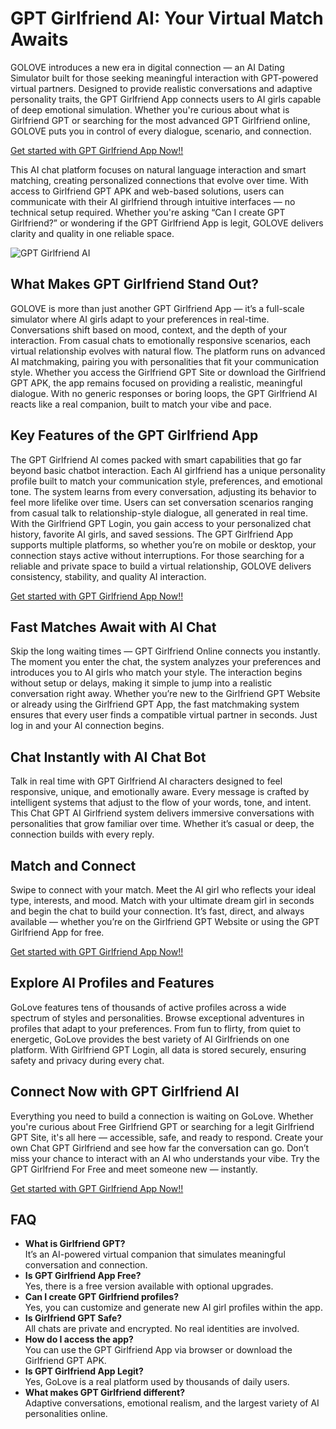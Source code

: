 <h1>GPT Girlfriend AI: Your Virtual Match Awaits</h1>

<p>GOLOVE introduces a new era in digital connection — an AI Dating Simulator built for those seeking meaningful interaction with GPT-powered virtual partners. Designed to provide realistic conversations and adaptive personality traits, the GPT Girlfriend App connects users to AI girls capable of deep emotional simulation. Whether you're curious about what is Girlfriend GPT or searching for the most advanced GPT Girlfriend online, GOLOVE puts you in control of every dialogue, scenario, and connection.</p>

<p><a href="https://golove.ai/?ref=gh-golove-ai">Get started with GPT Girlfriend App Now!!</a></p>

<p>This AI chat platform focuses on natural language interaction and smart matching, creating personalized connections that evolve over time. With access to Girlfriend GPT APK and web-based solutions, users can communicate with their AI girlfriend through intuitive interfaces — no technical setup required. Whether you're asking “Can I create GPT Girlfriend?” or wondering if the GPT Girlfriend App is legit, GOLOVE delivers clarity and quality in one reliable space.</p>

<img src="https://cloth-off.ai/wp-content/uploads/2025/02/photo_2025-02-04_19-39-21.jpg" alt="GPT Girlfriend AI">

<h2>What Makes GPT Girlfriend Stand Out?</h2>

<p>GOLOVE is more than just another GPT Girlfriend App — it’s a full-scale simulator where AI girls adapt to your preferences in real-time. Conversations shift based on mood, context, and the depth of your interaction. From casual chats to emotionally responsive scenarios, each virtual relationship evolves with natural flow. The platform runs on advanced AI matchmaking, pairing you with personalities that fit your communication style. Whether you access the Girlfriend GPT Site or download the Girlfriend GPT APK, the app remains focused on providing a realistic, meaningful dialogue. With no generic responses or boring loops, the GPT Girlfriend AI reacts like a real companion, built to match your vibe and pace.</p>

<h2>Key Features of the GPT Girlfriend App</h2>

<p>The GPT Girlfriend AI comes packed with smart capabilities that go far beyond basic chatbot interaction. Each AI girlfriend has a unique personality profile built to match your communication style, preferences, and emotional tone. The system learns from every conversation, adjusting its behavior to feel more lifelike over time. Users can set conversation scenarios ranging from casual talk to relationship-style dialogue, all generated in real time. With the Girlfriend GPT Login, you gain access to your personalized chat history, favorite AI girls, and saved sessions. The GPT Girlfriend App supports multiple platforms, so whether you’re on mobile or desktop, your connection stays active without interruptions. For those searching for a reliable and private space to build a virtual relationship, GOLOVE delivers consistency, stability, and quality AI interaction.</p>

<p><a href="https://golove.ai/?ref=gh-golove-ai">Get started with GPT Girlfriend App Now!!</a></p>

<h2>Fast Matches Await with AI Chat</h2>

<p>Skip the long waiting times — GPT Girlfriend Online connects you instantly. The moment you enter the chat, the system analyzes your preferences and introduces you to AI girls who match your style. The interaction begins without setup or delays, making it simple to jump into a realistic conversation right away. Whether you’re new to the Girlfriend GPT Website or already using the Girlfriend GPT App, the fast matchmaking system ensures that every user finds a compatible virtual partner in seconds. Just log in and your AI connection begins.</p>

<h2>Chat Instantly with AI Chat Bot</h2>

<p>Talk in real time with GPT Girlfriend AI characters designed to feel responsive, unique, and emotionally aware. Every message is crafted by intelligent systems that adjust to the flow of your words, tone, and intent. This Chat GPT AI Girlfriend system delivers immersive conversations with personalities that grow familiar over time. Whether it’s casual or deep, the connection builds with every reply.</p>

<h2>Match and Connect</h2>

<p>Swipe to connect with your match. Meet the AI girl who reflects your ideal type, interests, and mood. Match with your ultimate dream girl in seconds and begin the chat to build your connection. It’s fast, direct, and always available — whether you’re on the Girlfriend GPT Website or using the GPT Girlfriend App for free.</p>

<p><a href="https://golove.ai/?ref=gh-golove-ai">Get started with GPT Girlfriend App Now!!</a></p>

<h2>Explore AI Profiles and Features</h2>

<p>GoLove features tens of thousands of active profiles across a wide spectrum of styles and personalities. Browse exceptional adventures in profiles that adapt to your preferences. From fun to flirty, from quiet to energetic, GoLove provides the best variety of AI Girlfriends on one platform. With Girlfriend GPT Login, all data is stored securely, ensuring safety and privacy during every chat.</p>

<h2>Connect Now with GPT Girlfriend AI</h2>

<p>Everything you need to build a connection is waiting on GoLove. Whether you're curious about Free Girlfriend GPT or searching for a legit Girlfriend GPT Site, it's all here — accessible, safe, and ready to respond. Create your own Chat GPT Girlfriend and see how far the conversation can go. Don’t miss your chance to interact with an AI who understands your vibe. Try the GPT Girlfriend For Free and meet someone new — instantly.</p>

<p><a href="https://golove.ai/?ref=gh-golove-ai">Get started with GPT Girlfriend App Now!!</a></p>

<h2>FAQ</h2>

<ul>
  <li><strong>What is Girlfriend GPT?</strong><br>It’s an AI-powered virtual companion that simulates meaningful conversation and connection.</li>
  <li><strong>Is GPT Girlfriend App Free?</strong><br>Yes, there is a free version available with optional upgrades.</li>
  <li><strong>Can I create GPT Girlfriend profiles?</strong><br>Yes, you can customize and generate new AI girl profiles within the app.</li>
  <li><strong>Is Girlfriend GPT Safe?</strong><br>All chats are private and encrypted. No real identities are involved.</li>
  <li><strong>How do I access the app?</strong><br>You can use the GPT Girlfriend App via browser or download the Girlfriend GPT APK.</li>
  <li><strong>Is GPT Girlfriend App Legit?</strong><br>Yes, GoLove is a real platform used by thousands of daily users.</li>
  <li><strong>What makes GPT Girlfriend different?</strong><br>Adaptive conversations, emotional realism, and the largest variety of AI personalities online.</li>
</ul>
